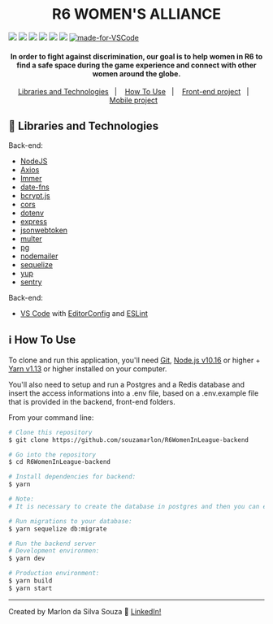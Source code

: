 <h1 align="center">
    R6 WOMEN'S ALLIANCE
</h1>

![](https://img.shields.io/github/package-json/v/souzamarlon/R6WomenInLeague-backend.svg)
![](https://img.shields.io/github/last-commit/souzamarlon/R6WomenInLeague-backend.svg?color=red)
![](https://img.shields.io/github/languages/top/souzamarlon/R6WomenInLeague-backend.svg?color=yellow)
![](https://img.shields.io/github/languages/count/souzamarlon/R6WomenInLeague-backend.svg?color=lightgrey)
![](https://img.shields.io/github/languages/code-size/souzamarlon/R6WomenInLeague-backend.svg)
![](https://img.shields.io/github/repo-size/souzamarlon/R6WomenInLeague-backend.svg?color=blueviolet)
[![made-for-VSCode](https://img.shields.io/badge/Made%20for-VSCode-1f425f.svg)](https://code.visualstudio.com/)

<h4 align="center">
In order to fight against discrimination, our goal is to help women in R6 to find a safe space during the game experience and connect with other women around the globe.
</h4>

<p align="center">
  <a href="#rocket-Libraries and Technologies">Libraries and Technologies</a>&nbsp;&nbsp;&nbsp;|&nbsp;&nbsp;&nbsp;
  <a href="#information_source-how-to-use">How To Use</a>&nbsp;&nbsp;&nbsp|&nbsp;&nbsp;&nbsp;
  <a href="https://github.com/souzamarlon/R6WomenInLeague-frontend">Front-end project</a>&nbsp;&nbsp;&nbsp|&nbsp;&nbsp;&nbsp;
  <a href="https://github.com/souzamarlon/R6WomenInLeague-mobile">Mobile project</a>&nbsp;&nbsp;&nbsp;
</p>

## :rocket: Libraries and Technologies

Back-end:
- [NodeJS](https://nodejs.org)
- [Axios](https://github.com/axios/axios)
- [Immer](https://github.com/immerjs/immer)
- [date-fns](https://date-fns.org/)
- [bcrypt.js](https://github.com/dcodeIO/bcrypt.js)
- [cors](https://github.com/expressjs/cors)
- [dotenv](https://github.com/motdotla/dotenv)
- [express](https://github.com/expressjs/express)
- [jsonwebtoken](https://github.com/auth0/node-jsonwebtoken)
- [multer](https://github.com/expressjs/multer)
- [pg](https://github.com/brianc/node-postgres)
- [nodemailer](https://github.com/nodemailer/nodemailer)
- [sequelize](https://github.com/sequelize/sequelize)
- [yup](https://github.com/jquense/yup)
- [sentry](https://sentry.io/)

Back-end:
- [VS Code][vc] with [EditorConfig][vceditconfig] and [ESLint][vceslint]

## :information_source: How To Use

To clone and run this application, you'll need [Git](https://git-scm.com), [Node.js v10.16][nodejs] or higher + [Yarn v1.13][yarn] or higher installed on your computer.

You'll also need to setup and run a Postgres and a Redis database and insert the access informations into a .env file, based on a .env.example file that is provided in the backend, front-end folders.

From your command line:

```bash
# Clone this repository
$ git clone https://github.com/souzamarlon/R6WomenInLeague-backend

# Go into the repository
$ cd R6WomenInLeague-backend

# Install dependencies for backend:
$ yarn

# Note:
# It is necessary to create the database in postgres and then you can execute yarn sequelize db:migrate.

# Run migrations to your database:
$ yarn sequelize db:migrate

# Run the backend server
# Development environmen:
$ yarn dev

# Production environment:
$ yarn build
$ yarn start
```
---
Created by Marlon da Silva Souza :wave: [LinkedIn!](https://www.linkedin.com/in/marlonssouza/)

[nodejs]: https://nodejs.org/
[yarn]: https://yarnpkg.com/
[vc]: https://code.visualstudio.com/
[vceditconfig]: https://marketplace.visualstudio.com/items?itemName=EditorConfig.EditorConfig
[vceslint]: https://marketplace.visualstudio.com/items?itemName=dbaeumer.vscode-eslint


